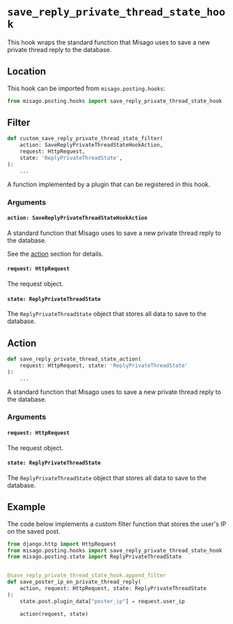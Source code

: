 # `save_reply_private_thread_state_hook`

This hook wraps the standard function that Misago uses to save a new private thread reply to the database.


## Location

This hook can be imported from `misago.posting.hooks`:

```python
from misago.posting.hooks import save_reply_private_thread_state_hook
```


## Filter

```python
def custom_save_reply_private_thread_state_filter(
    action: SaveReplyPrivateThreadStateHookAction,
    request: HttpRequest,
    state: 'ReplyPrivateThreadState',
):
    ...
```

A function implemented by a plugin that can be registered in this hook.


### Arguments

#### `action: SaveReplyPrivateThreadStateHookAction`

A standard function that Misago uses to save a new private thread reply to the database.

See the [action](#action) section for details.


#### `request: HttpRequest`

The request object.


#### `state: ReplyPrivateThreadState`

The `ReplyPrivateThreadState` object that stores all data to save to the database.


## Action

```python
def save_reply_private_thread_state_action(
    request: HttpRequest, state: 'ReplyPrivateThreadState'
):
    ...
```

A standard function that Misago uses to save a new private thread reply to the database.


### Arguments

#### `request: HttpRequest`

The request object.


#### `state: ReplyPrivateThreadState`

The `ReplyPrivateThreadState` object that stores all data to save to the database.


## Example

The code below implements a custom filter function that stores the user's IP on the saved post.

```python
from django.http import HttpRequest
from misago.posting.hooks import save_reply_private_thread_state_hook
from misago.posting.state import ReplyPrivateThreadState


@save_reply_private_thread_state_hook.append_filter
def save_poster_ip_on_private_thread_reply(
    action, request: HttpRequest, state: ReplyPrivateThreadState
):
    state.post.plugin_data["poster_ip"] = request.user_ip

    action(request, state)
```